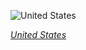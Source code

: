 
![United States](https://www.gstatic.com/prettyearth/assets/full/1317.jpg)

*[United States](https://www.google.com/maps/@28.480866,-81.273852,17z/data=!3m1!1e3)*
